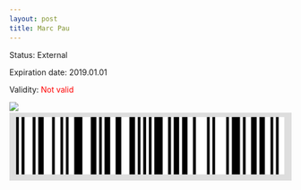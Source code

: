 ```yaml
---
layout: post
title: Marc Pau
---
```


Status: External

Expiration date: 2019.01.01

Validity: <font color="red"> Not valid</font> 

![](/members/img/Marc_Pau.png)
![](/members/img/bar.png)

